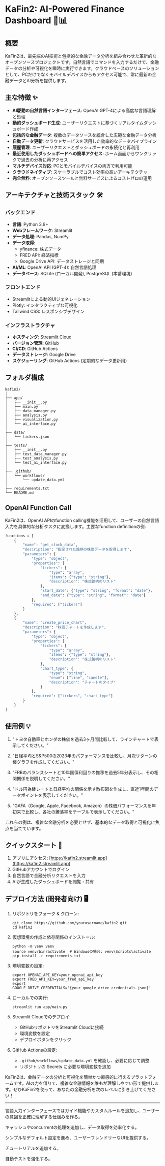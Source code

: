 # KaFin2: AI-Powered Finance Dashboard 🤖📊

## 概要

KaFin2は、最先端のAI技術と包括的な金融データ分析を組み合わせた革新的なオープンソースプロジェクトです。自然言語でコマンドを入力するだけで、金融データの分析や可視化を瞬時に実行できます。クラウドベースのソリューションとして、PCだけでなくモバイルデバイスからもアクセス可能で、常に最新の金融データとAI分析を提供します。

## 主な特徴 ✨

- **AI駆動の自然言語インターフェース**: OpenAI GPT-4による高度な言語理解と処理
- **動的ダッシュボード生成**: ユーザーリクエストに基づくリアルタイムダッシュボード作成
- **包括的な金融データ**: 複数のデータソースを統合した広範な金融データ分析
- **自動データ更新**: クラウドサービスを活用した効率的なデータパイプライン
- **履歴管理**: ユーザーリクエストとダッシュボードの永続化と再利用
- **最近使用したダッシュボードへの簡単アクセス**: ホーム画面からワンクリックで過去の分析に再アクセス
- **マルチデバイス対応**: PCとモバイルデバイスの両方で利用可能
- **クラウドネイティブ**: スケーラブルでコスト効率の高いアーキテクチャ
- **完全無料**: オープンソースツールと無料サービスによるコストゼロの運用

## アーキテクチャと技術スタック 🛠

### バックエンド
- **言語**: Python 3.9+
- **Webフレームワーク**: Streamlit
- **データ処理**: Pandas, NumPy
- **データ取得**:
  - yfinance: 株式データ
  - FRED API: 経済指標
  - Google Drive API: データストレージと同期
- **AI/ML**: OpenAI API (GPT-4): 自然言語処理
- **データベース**: SQLite (ローカル開発), PostgreSQL (本番環境)

### フロントエンド
- Streamlitによる動的UIジェネレーション
- Plotly: インタラクティブな可視化
- Tailwind CSS: レスポンシブデザイン

### インフラストラクチャ
- **ホスティング**: Streamlit Cloud
- **バージョン管理**: GitHub
- **CI/CD**: GitHub Actions
- **データストレージ**: Google Drive
- **スケジューリング**: GitHub Actions (定期的なデータ更新用)

## フォルダ構成

```
kafin2/
│
├── app/
│   ├── __init__.py
│   ├── main.py
│   ├── data_manager.py
│   ├── analysis.py
│   ├── visualization.py
│   └── ai_interface.py
│
├── data/
│   └── tickers.json
│
├── tests/
│   ├── __init__.py
│   ├── test_data_manager.py
│   ├── test_analysis.py
│   └── test_ai_interface.py
│
├── .github/
│   └── workflows/
│       └── update_data.yml
│
├── requirements.txt
└── README.md
```

## OpenAI Function Call

KaFin2は、OpenAI APIのfunction calling機能を活用して、ユーザーの自然言語入力を具体的な分析タスクに変換します。主要なfunction definitionの例:

```python
functions = [
    {
        "name": "get_stock_data",
        "description": "指定された銘柄の株価データを取得します",
        "parameters": {
            "type": "object",
            "properties": {
                "tickers": {
                    "type": "array",
                    "items": {"type": "string"},
                    "description": "株式銘柄のリスト"
                },
                "start_date": {"type": "string", "format": "date"},
                "end_date": {"type": "string", "format": "date"}
            },
            "required": ["tickers"]
        }
    },
    {
        "name": "create_price_chart",
        "description": "株価チャートを作成します",
        "parameters": {
            "type": "object",
            "properties": {
                "tickers": {
                    "type": "array",
                    "items": {"type": "string"},
                    "description": "株式銘柄のリスト"
                },
                "chart_type": {
                    "type": "string",
                    "enum": ["line", "candle"],
                    "description": "チャートのタイプ"
                }
            },
            "required": ["tickers", "chart_type"]
        }
    }
]
```

## 使用例 💡

1. "トヨタ自動車とホンダの株価を過去3ヶ月間比較して、ラインチャートで表示してください。"

2. "日経平均とS&P500の2023年のパフォーマンスを比較し、月次リターンの棒グラフを作成してください。"

3. "FRBのバランスシートと10年国債利回りの推移を過去5年分表示し、その相関関係を説明してください。"

4. "ドル円為替レートと日経平均の関係を示す散布図を作成し、直近1年間のデータポイントを表示してください。"

5. "GAFA（Google, Apple, Facebook, Amazon）の株価パフォーマンスを年初来で比較し、各社の騰落率をテーブルで表示してください。"

これらの例は、複雑な金融分析を必要とせず、基本的なデータ取得と可視化に焦点を当てています。

## クイックスタート 🚀

1. アプリにアクセス: [https://kafin2.streamlit.app](https://kafin2.streamlit.app)
2. GitHubアカウントでログイン
3. 自然言語で金融分析リクエストを入力
4. AIが生成したダッシュボードを閲覧・共有

## デプロイ方法 (開発者向け) 🖥

1. リポジトリをフォーク & クローン:
   ```
   git clone https://github.com/yourusername/kafin2.git
   cd kafin2
   ```

2. 仮想環境の作成と依存関係のインストール:
   ```
   python -m venv venv
   source venv/bin/activate  # Windowsの場合: venv\Scripts\activate
   pip install -r requirements.txt
   ```

3. 環境変数の設定:
   ```
   export OPENAI_API_KEY=your_openai_api_key
   export FRED_API_KEY=your_fred_api_key
   export GOOGLE_DRIVE_CREDENTIALS='{your_google_drive_credentials_json}'
   ```

4. ローカルでの実行:
   ```
   streamlit run app/main.py
   ```

5. Streamlit Cloudでのデプロイ:
   - GitHubリポジトリをStreamlit Cloudに接続
   - 環境変数を設定
   - デプロイボタンをクリック

6. GitHub Actionsの設定:
   - `.github/workflows/update_data.yml` を確認し、必要に応じて調整
   - リポジトリの Secrets に必要な環境変数を追加

KaFin2は、金融データの分析と可視化を簡単かつ直感的に行えるプラットフォームです。AIの力を借りて、複雑な金融情報を誰もが理解しやすい形で提供します。ぜひKaFin2を使って、あなたの金融分析を次のレベルに引き上げてください！



---

言語入力インターフェースではガイド機能やカスタムルールを追加し、ユーザーの意図を正確に理解する仕組みを作る。

キャッシュやconcurrentの処理を追加し、データ取得を効率化する。

シンプルなデフォルト設定を進め、ユーザーフレンドリーなUIを提供する。

チュートリアルを追加する。

自動テストを強化する。
